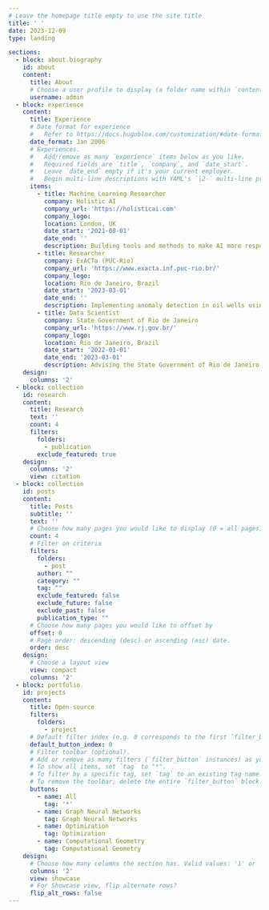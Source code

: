 ```yaml
---
# Leave the homepage title empty to use the site title
title: ' '
date: 2023-12-09
type: landing

sections:
  - block: about.biography
    id: about
    content:
      title: About
      # Choose a user profile to display (a folder name within `content/authors/`)
      username: admin
  - block: experience
    content:
      title: Experience
      # Date format for experience
      #   Refer to https://docs.hugoblox.com/customization/#date-format
      date_format: Jan 2006
      # Experiences.
      #   Add/remove as many `experience` items below as you like.
      #   Required fields are `title`, `company`, and `date_start`.
      #   Leave `date_end` empty if it's your current employer.
      #   Begin multi-line descriptions with YAML's `|2-` multi-line prefix.
      items:
        - title: Machine Learning Researcher
          company: Holistic AI
          company_url: 'https://holisticai.com'
          company_logo: 
          location: London, UK
          date_start: '2021-08-01'
          date_end: ''
          description: Building tools and methods to make AI more responsible in main two areas - bias measuring & mitigation and explainability     
        - title: Researcher
          company: ExACTa (PUC-Rio)
          company_url: 'https://www.exacta.inf.puc-rio.br/'
          company_logo: 
          location: Rio de Janeiro, Brazil
          date_start: '2023-03-01'
          date_end: ''
          description: Implementing anomaly detection in oil wells using unsupervised algorithms
        - title: Data Scientist
          company: State Government of Rio de Janeiro
          company_url: 'https://www.rj.gov.br/'
          company_logo: 
          location: Rio de Janeiro, Brazil
          date_start: '2022-01-01'
          date_end: '2023-03-01'
          description: Advising the State Government of Rio de Janeiro on data science projects
    design:
      columns: '2'
  - block: collection
    id: research
    content:
      title: Research
      text: ''
      count: 4
      filters:
        folders:
          - publication
        exclude_featured: true
    design:
      columns: '2'
      view: citation
  - block: collection
    id: posts
    content:
      title: Posts
      subtitle: ''
      text: ''
      # Choose how many pages you would like to display (0 = all pages)
      count: 4
      # Filter on criteria
      filters:
        folders:
          - post
        author: ""
        category: ""
        tag: ""
        exclude_featured: false
        exclude_future: false
        exclude_past: false
        publication_type: ""
      # Choose how many pages you would like to offset by
      offset: 0
      # Page order: descending (desc) or ascending (asc) date.
      order: desc
    design:
      # Choose a layout view
      view: compact
      columns: '2'
  - block: portfolio
    id: projects
    content:
      title: Open-source
      filters:
        folders:
          - project
      # Default filter index (e.g. 0 corresponds to the first `filter_button` instance below).
      default_button_index: 0
      # Filter toolbar (optional).
      # Add or remove as many filters (`filter_button` instances) as you like.
      # To show all items, set `tag` to "*".
      # To filter by a specific tag, set `tag` to an existing tag name.
      # To remove the toolbar, delete the entire `filter_button` block.
      buttons:
        - name: All
          tag: '*'
        - name: Graph Neural Networks
          tag: Graph Neural Networks
        - name: Optimization
          tag: Optimization
        - name: Computational Geometry
          tag: Computational Geometry
    design:
      # Choose how many columns the section has. Valid values: '1' or '2'.
      columns: '2'
      view: showcase
      # For Showcase view, flip alternate rows?
      flip_alt_rows: false
---
```

